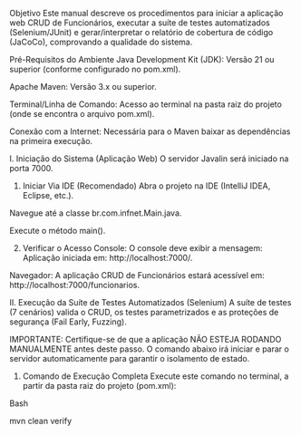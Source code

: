 Objetivo
Este manual descreve os procedimentos para iniciar a aplicação web CRUD de Funcionários, executar a suíte de testes automatizados (Selenium/JUnit) e gerar/interpretar o relatório de cobertura de código (JaCoCo), comprovando a qualidade do sistema.

Pré-Requisitos do Ambiente
Java Development Kit (JDK): Versão 21 ou superior (conforme configurado no pom.xml).

Apache Maven: Versão 3.x ou superior.

Terminal/Linha de Comando: Acesso ao terminal na pasta raiz do projeto (onde se encontra o arquivo pom.xml).

Conexão com a Internet: Necessária para o Maven baixar as dependências na primeira execução.

I. Iniciação do Sistema (Aplicação Web)
O servidor Javalin será iniciado na porta 7000.

1. Iniciar Via IDE (Recomendado)
Abra o projeto na IDE (IntelliJ IDEA, Eclipse, etc.).

Navegue até a classe br.com.infnet.Main.java.

Execute o método main().

2. Verificar o Acesso
Console: O console deve exibir a mensagem: Aplicação iniciada em: http://localhost:7000/.

Navegador: A aplicação CRUD de Funcionários estará acessível em: http://localhost:7000/funcionarios.

II. Execução da Suíte de Testes Automatizados (Selenium)
A suíte de testes (7 cenários) valida o CRUD, os testes parametrizados e as proteções de segurança (Fail Early, Fuzzing).

IMPORTANTE: Certifique-se de que a aplicação NÃO ESTEJA RODANDO MANUALMENTE antes deste passo. O comando abaixo irá iniciar e parar o servidor automaticamente para garantir o isolamento de estado.

1. Comando de Execução Completa
Execute este comando no terminal, a partir da pasta raiz do projeto (pom.xml):

Bash

mvn clean verify
